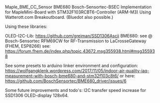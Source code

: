  Maple_BME_CC_Sensor
BME680 Bosch-Sensortec-BSEC Implementation for MapleMini-Board with STM32F103RCBT6-Controller (ARM-M3)
Using Watterott.com Breakoutboard. (Bluedot also possible.) 

Using these libraries:

OLED-I2C-Lib: https://github.com/greiman/SSD1306Ascii
BME680: see @ Bosch-Sensortec
RFM69CW for RF-Transmission to LaCrosseGateway (FHEM, ESP8266) see:
https://forum.fhem.de/index.php/topic,43672.msg355938.html#msg355938

See some presets to arduino linker environment and configuration:
https://wolfgangklenk.wordpress.com/2017/11/05/indoor-air-quality-iaq-measurement-with-bosch-bme680-and-stm32f103c8t6/
or here: https://github.com/BoschSensortec/BME680_driver/issues/6


Some future improvements and todo's: I2C transfer speed increase for SSD1306 OLED-display 128x64.



